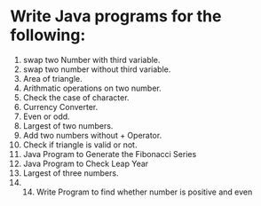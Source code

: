 # Write Java programs for the following:
1. swap two Number with third variable.
2. swap two number without third variable.
3. Area of triangle.
4. Arithmatic operations on two number.
5. Check the case of character.
6. Currency Converter.
7. Even or odd.
8. Largest of two numbers.
9. Add two numbers without + Operator.
10. Check if triangle is valid or not.
11. Java Program to Generate the Fibonacci Series
12. Java Program to Check Leap Year
13. Largest of three numbers.
14. 14. Write Program to find whether number is positive and even
